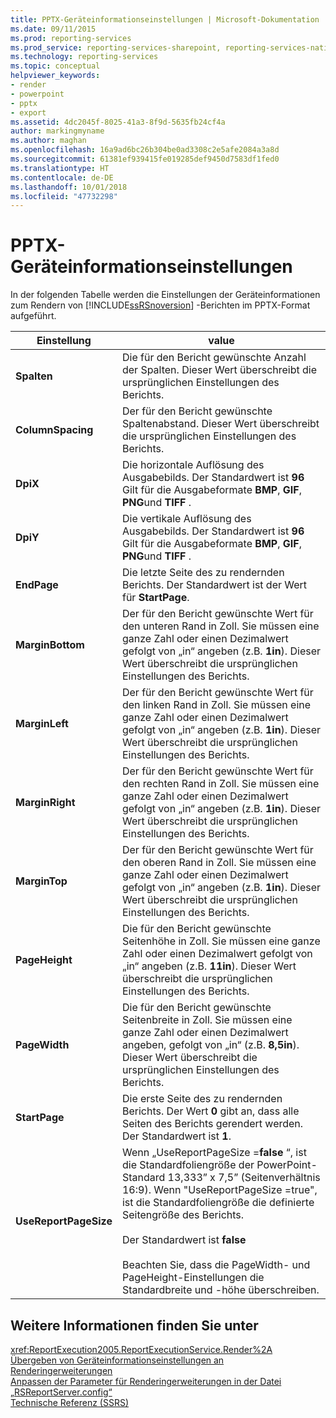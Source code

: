 ```yaml
---
title: PPTX-Geräteinformationseinstellungen | Microsoft-Dokumentation
ms.date: 09/11/2015
ms.prod: reporting-services
ms.prod_service: reporting-services-sharepoint, reporting-services-native
ms.technology: reporting-services
ms.topic: conceptual
helpviewer_keywords:
- render
- powerpoint
- pptx
- export
ms.assetid: 4dc2045f-8025-41a3-8f9d-5635fb24cf4a
author: markingmyname
ms.author: maghan
ms.openlocfilehash: 16a9ad6bc26b304be0ad3308c2e5afe2084a3a8d
ms.sourcegitcommit: 61381ef939415fe019285def9450d7583df1fed0
ms.translationtype: HT
ms.contentlocale: de-DE
ms.lasthandoff: 10/01/2018
ms.locfileid: "47732298"
---
```

# <a name="pptx-device-information-settings"></a>PPTX-Geräteinformationseinstellungen
  In der folgenden Tabelle werden die Einstellungen der Geräteinformationen zum Rendern von [!INCLUDE[ssRSnoversion](../includes/ssrsnoversion-md.md)] -Berichten im PPTX-Format aufgeführt.  
  
|Einstellung|value|  
|-------------|-----------|  
|**Spalten**|Die für den Bericht gewünschte Anzahl der Spalten. Dieser Wert überschreibt die ursprünglichen Einstellungen des Berichts.|  
|**ColumnSpacing**|Der für den Bericht gewünschte Spaltenabstand. Dieser Wert überschreibt die ursprünglichen Einstellungen des Berichts.|  
|**DpiX**|Die horizontale Auflösung des Ausgabebilds. Der Standardwert ist **96** Gilt für die Ausgabeformate **BMP**, **GIF**, **PNG**und **TIFF** .|  
|**DpiY**|Die vertikale Auflösung des Ausgabebilds. Der Standardwert ist **96** Gilt für die Ausgabeformate **BMP**, **GIF**, **PNG**und **TIFF** .|  
|**EndPage**|Die letzte Seite des zu rendernden Berichts. Der Standardwert ist der Wert für **StartPage**.|  
|**MarginBottom**|Der für den Bericht gewünschte Wert für den unteren Rand in Zoll. Sie müssen eine ganze Zahl oder einen Dezimalwert gefolgt von „in“ angeben (z.B. **1in**). Dieser Wert überschreibt die ursprünglichen Einstellungen des Berichts.|  
|**MarginLeft**|Der für den Bericht gewünschte Wert für den linken Rand in Zoll. Sie müssen eine ganze Zahl oder einen Dezimalwert gefolgt von „in“ angeben (z.B. **1in**). Dieser Wert überschreibt die ursprünglichen Einstellungen des Berichts.|  
|**MarginRight**|Der für den Bericht gewünschte Wert für den rechten Rand in Zoll. Sie müssen eine ganze Zahl oder einen Dezimalwert gefolgt von „in“ angeben (z.B. **1in**). Dieser Wert überschreibt die ursprünglichen Einstellungen des Berichts.|  
|**MarginTop**|Der für den Bericht gewünschte Wert für den oberen Rand in Zoll. Sie müssen eine ganze Zahl oder einen Dezimalwert gefolgt von „in“ angeben (z.B. **1in**). Dieser Wert überschreibt die ursprünglichen Einstellungen des Berichts.|  
|**PageHeight**|Die für den Bericht gewünschte Seitenhöhe in Zoll. Sie müssen eine ganze Zahl oder einen Dezimalwert gefolgt von „in“ angeben (z.B. **11in**). Dieser Wert überschreibt die ursprünglichen Einstellungen des Berichts.|  
|**PageWidth**|Die für den Bericht gewünschte Seitenbreite in Zoll. Sie müssen eine ganze Zahl oder einen Dezimalwert angeben, gefolgt von „in“ (z.B. **8,5in**). Dieser Wert überschreibt die ursprünglichen Einstellungen des Berichts.|  
|**StartPage**|Die erste Seite des zu rendernden Berichts. Der Wert **0** gibt an, dass alle Seiten des Berichts gerendert werden. Der Standardwert ist **1**.|  
|**UseReportPageSize**|Wenn „UseReportPageSize =**false** “, ist die Standardfoliengröße der PowerPoint-Standard 13,333” x 7,5” (Seitenverhältnis 16:9). Wenn "UseReportPageSize =true", ist die Standardfoliengröße die definierte Seitengröße des Berichts.<br /><br /> Der Standardwert ist **false**<br /><br /> Beachten Sie, dass die PageWidth- und PageHeight-Einstellungen die Standardbreite und -höhe überschreiben.|  
  
## <a name="see-also"></a>Weitere Informationen finden Sie unter  
 <xref:ReportExecution2005.ReportExecutionService.Render%2A>   
 [Übergeben von Geräteinformationseinstellungen an Renderingerweiterungen](../reporting-services/report-server-web-service/net-framework/passing-device-information-settings-to-rendering-extensions.md)   
 [Anpassen der Parameter für Renderingerweiterungen in der Datei „RSReportServer.config“](../reporting-services/customize-rendering-extension-parameters-in-rsreportserver-config.md)   
 [Technische Referenz (SSRS)](../reporting-services/technical-reference-ssrs.md)  
  
  
